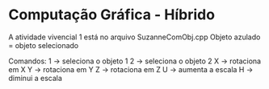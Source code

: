 # Computação Gráfica - Híbrido

A atividade vivencial 1 está no arquivo SuzanneComObj.cpp
Objeto azulado = objeto selecionado

Comandos:
1 -> seleciona o objeto 1
2 -> seleciona o objeto 2
X -> rotaciona em X
Y -> rotaciona em Y
Z -> rotaciona em Z
U -> aumenta a escala
H -> diminui a escala
